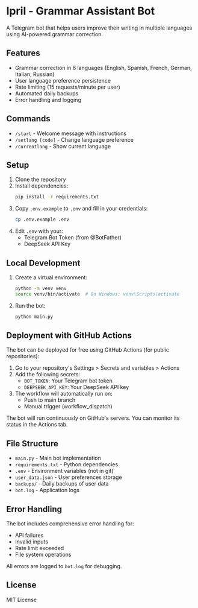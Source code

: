 # Ipril - Grammar Assistant Bot

A Telegram bot that helps users improve their writing in multiple languages using AI-powered grammar correction.

## Features

- Grammar correction in 6 languages (English, Spanish, French, German, Italian, Russian)
- User language preference persistence
- Rate limiting (15 requests/minute per user)
- Automated daily backups
- Error handling and logging

## Commands

- `/start` - Welcome message with instructions
- `/setlang [code]` - Change language preference
- `/currentlang` - Show current language

## Setup

1. Clone the repository
2. Install dependencies:
   ```bash
   pip install -r requirements.txt
   ```
3. Copy `.env.example` to `.env` and fill in your credentials:
   ```bash
   cp .env.example .env
   ```
4. Edit `.env` with your:
   - Telegram Bot Token (from @BotFather)
   - DeepSeek API Key

## Local Development

1. Create a virtual environment:
   ```bash
   python -m venv venv
   source venv/bin/activate  # On Windows: venv\Scripts\activate
   ```

2. Run the bot:
   ```bash
   python main.py
   ```

## Deployment with GitHub Actions

The bot can be deployed for free using GitHub Actions (for public repositories):

1. Go to your repository's Settings > Secrets and variables > Actions
2. Add the following secrets:
   - `BOT_TOKEN`: Your Telegram bot token
   - `DEEPSEEK_API_KEY`: Your DeepSeek API key
3. The workflow will automatically run on:
   - Push to main branch
   - Manual trigger (workflow_dispatch)

The bot will run continuously on GitHub's servers. You can monitor its status in the Actions tab.

## File Structure

- `main.py` - Main bot implementation
- `requirements.txt` - Python dependencies
- `.env` - Environment variables (not in git)
- `user_data.json` - User preferences storage
- `backups/` - Daily backups of user data
- `bot.log` - Application logs

## Error Handling

The bot includes comprehensive error handling for:
- API failures
- Invalid inputs
- Rate limit exceeded
- File system operations

All errors are logged to `bot.log` for debugging.

## License

MIT License 